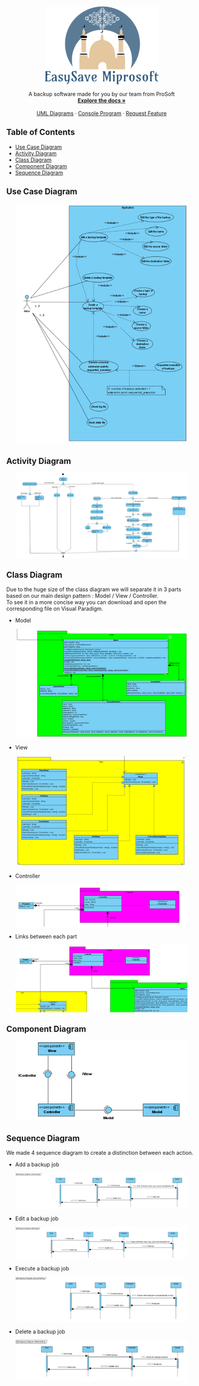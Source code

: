 
<!-- PROJECT LOGO -->
<br />
<p align="center">
  <a href="https://github.com/5c0rp264/C-Project">
    <img src="https://github.com/5c0rp264/C-Project/blob/main/CODE%20Livrable%201/logo.png" alt="Logo" width="300" height="206">
  </a>

  <p align="center">
    A backup software made for you by our team from ProSoft
    <br />
    <a href="https://github.com/5c0rp264/C-Project"><strong>Explore the docs »</strong></a>
    <br />
    <br />
    <a href="https://github.com/5c0rp264/C-Project/tree/main/Diagrammes">UML Diagrams</a>
    ·
    <a href="https://github.com/5c0rp264/C-Project/tree/main/CODE%20Livrable%201">Console Program</a>
    ·
    <a href="https://github.com/5c0rp264/C-Project/issues">Request Feature</a>
  </p>
</p>



<!-- TABLE OF CONTENTS -->
## Table of Contents

* [Use Case Diagram](#use-case-diagram)
* [Activity Diagram](#activity-diagram)
* [Class Diagram](#class-diagram)
* [Component Diagram](#component-diagram)
* [Sequence Diagram](#sequence-diagram)

<!-- ABOUT THE PROJECT -->
## Use Case Diagram

<img src="https://github.com/5c0rp264/C-Project/blob/main/Diagrams/use_case.png" alt="Logo" style="width:90%;margin-left:5%;">

## Activity Diagram

<img src="https://github.com/5c0rp264/C-Project/blob/main/Diagrams/activity.png" alt="Logo" style="width:90%;margin-left:5%;">

## Class Diagram

<!-- [![Product Name Screen Shot][product-screenshot]](https://example.com) -->
Due to the huge size of the class diagram we will separate it in 3 parts based on our main design pattern : Model / View / Controller.  
To see it in a more concise way you can download and open the corresponding file on Visual Paradigm.

* Model

<img src="https://github.com/5c0rp264/C-Project/blob/main/Diagrams/model.png" alt="Model" style="width:90%;margin-left:5%;">

* View

<img src="https://github.com/5c0rp264/C-Project/blob/main/Diagrams/view.png" alt="View" style="width:90%;margin-left:5%;">

* Controller

<img src="https://github.com/5c0rp264/C-Project/blob/main/Diagrams/controller.png" alt="Controller" style="width:90%;margin-left:5%;">

* Links between each part

<img src="https://github.com/5c0rp264/C-Project/blob/main/Diagrams/relations-mvc.png" alt="Links between MVC parts" style="width:90%;margin-left:5%;">


## Component Diagram

<img src="https://github.com/5c0rp264/C-Project/blob/main/Diagrams/component.png" alt="Logo" style="width:90%;margin-left:5%;">


## Sequence Diagram

We made 4 sequence diagram to create a distinction between each action.

* Add a backup job

<img src="https://github.com/5c0rp264/C-Project/blob/main/Diagrams/sequence_create.png" alt="Sequence diagram to create a backup job" style="width:90%;margin-left:5%;">

* Edit a backup job

<img src="https://github.com/5c0rp264/C-Project/blob/main/Diagrams/sequence_edit.png" alt="Sequence diagram to edit a backup job" style="width:90%;margin-left:5%;">

* Execute a backup job

<img src="https://github.com/5c0rp264/C-Project/blob/main/Diagrams/sequence_execute.png" alt="Sequence diagram to create a execute job" style="width:90%;margin-left:5%;">

* Delete a backup job

<img src="https://github.com/5c0rp264/C-Project/blob/main/Diagrams/sequence_delete.png" alt="Sequence diagram to create a delete job" style="width:90%;margin-left:5%;">


